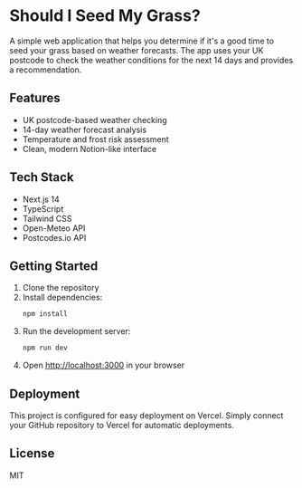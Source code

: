 # Should I Seed My Grass?

A simple web application that helps you determine if it's a good time to seed your grass based on weather forecasts. The app uses your UK postcode to check the weather conditions for the next 14 days and provides a recommendation.

## Features

- UK postcode-based weather checking
- 14-day weather forecast analysis
- Temperature and frost risk assessment
- Clean, modern Notion-like interface

## Tech Stack

- Next.js 14
- TypeScript
- Tailwind CSS
- Open-Meteo API
- Postcodes.io API

## Getting Started

1. Clone the repository
2. Install dependencies:
   ```bash
   npm install
   ```
3. Run the development server:
   ```bash
   npm run dev
   ```
4. Open [http://localhost:3000](http://localhost:3000) in your browser

## Deployment

This project is configured for easy deployment on Vercel. Simply connect your GitHub repository to Vercel for automatic deployments.

## License

MIT 